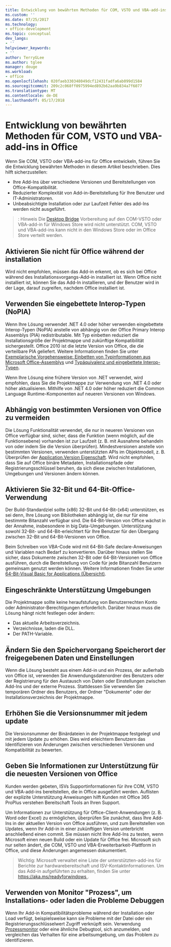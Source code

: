 ```yaml
---
title: Entwicklung von bewährten Methoden für COM, VSTO und VBA-add-ins in Office
ms.custom: ''
ms.date: 07/25/2017
ms.technology:
- office-development
ms.topic: conceptual
dev_langs:
- ''
helpviewer_keywords:
- ''
author: TerryGLee
ms.author: tglee
manager: douge
ms.workload:
- office
ms.openlocfilehash: 020faeb330348049dcf12431fadfa6ab099d1584
ms.sourcegitcommit: 209c2c068ff0975994ed892b62aa9b834a7f6077
ms.translationtype: MT
ms.contentlocale: de-DE
ms.lasthandoff: 05/17/2018
---
```

# <a name="development-best-practices-for-com-vsto-and-vba-add-ins-in-office"></a>Entwicklung von bewährten Methoden für COM, VSTO und VBA-add-ins in Office
  Wenn Sie COM, VSTO oder VBA-add-ins für Office entwickeln, führen Sie die Entwicklung bewährten Methoden in diesem Artikel beschrieben.   Dies hilft sicherzustellen:

-  Ihre Add-Ins über verschiedene Versionen und Bereitstellungen von Office-Kompatibilität.
-  Reduzierter Komplexität von Add-in-Bereitstellung für Ihre Benutzer und IT-Administratoren.
-  Unbeabsichtigte Installation oder zur Laufzeit Fehler des add-Ins werden nicht ausgeführt.

>: Hinweis Die [Desktop Bridge](/windows/uwp/porting/desktop-to-uwp-root) Vorbereitung auf den COM-VSTO oder VBA-add-in für Windows Store wird nicht unterstützt. COM, VSTO und VBA-add-ins kann nicht in den Windows Store oder im Office Store verteilt werden. 
  
## <a name="do-not-check-for-office-during-installation"></a>Aktivieren Sie nicht für Office während der installation  
 Wird nicht empfohlen, müssen das Add-in erkennt, ob es sich bei Office während des Installationsvorgangs-Add-in installiert ist. Wenn Office nicht installiert ist, können Sie das Add-In installieren, und der Benutzer wird in der Lage, darauf zugreifen, nachdem Office installiert ist. 
  
## <a name="use-embedded-interop-types-nopia"></a>Verwenden Sie eingebettete Interop-Typen (NoPIA)  
Wenn Ihre Lösung verwendet .NET 4.0 oder höher verwenden eingebettete Interop-Typen (NoPIA) anstelle von abhängig von der Office Primary Interop Assemblys (PIA) redistributable. Mit Typ einbetten reduziert die Installationsgröße der Projektmappe und zukünftige Kompatibilität sichergestellt. Office 2010 ist die letzte Version von Office, die die verteilbare PIA geliefert. Weitere Informationen finden Sie unter [Exemplarische Vorgehensweise: Einbetten von Typinformationen aus Microsoft Office-Assemblys](https://msdn.microsoft.com/en-us/library/ee317478.aspx) und [Typäquivalenz und eingebettete Interop-Typen](/windows/uwp/porting/desktop-to-uwp-root).

Wenn Ihre Lösung eine frühere Version von .NET verwendet, wird empfohlen, dass Sie die Projektmappe zur Verwendung von .NET 4.0 oder höher aktualisieren. Mithilfe von .NET 4.0 oder höher reduziert die Common Language Runtime-Komponenten auf neueren Versionen von Windows.
  
## <a name="avoid-depending-on-specific-office-versions"></a>Abhängig von bestimmten Versionen von Office zu vermeiden  
Die Lösung Funktionalität verwendet, die nur in neueren Versionen von Office verfügbar sind, sicher, dass die Funktion (wenn möglich, auf die Funktionsebene) vorhanden ist zur Laufzeit (z. B. mit Ausnahme behandeln von oder indem Sie die Version überprüfen). Mindestversionen anstelle von bestimmten Versionen, verwenden unterstützten APIs im Objektmodell, z. B. Überprüfen der [Application.Version Eigenschaft](https://msdn.microsoft.com/en-us/library/office/microsoft.office.interop.excel._application.version.aspx). Wird nicht empfohlen, dass Sie auf Office binäre Metadaten, Installationspfade oder Registrierungsschlüssel beruhen, da sich diese zwischen Installationen, Umgebungen und Versionen ändern können.

## <a name="enable-both-32-bit-and-64-bit-office-usage"></a>Aktivieren Sie 32-Bit und 64-Bit-Office-Verwendung   
Der Build-Standardziel sollte (x86) 32-Bit und 64-Bit-(x64) unterstützen, es sei denn, Ihre Lösung von Bibliotheken abhängig ist, die nur für eine bestimmte Bitanzahl verfügbar sind. Die 64-Bit-Version von Office wächst in der Annahme, insbesondere in big Data-Umgebungen. Unterstützung sowohl 32-Bit- und 64-Bit-erleichtert für Ihre Benutzer für den Übergang zwischen 32-Bit und 64-Bit-Versionen von Office.

Beim Schreiben von VBA-Code wird mit 64-Bit-Safe declare-Anweisungen und Variablen nach Bedarf zu konvertieren. Darüber hinaus stellen Sie sicher, dass Dokumente zwischen 32-Bit oder 64-Bit-Versionen von Office ausführen, durch die Bereitstellung von Code für jede Bitanzahl Benutzern gemeinsam genutzt werden können. Weitere Informationen finden Sie unter [64-Bit-Visual Basic for Applications (Übersicht)](https://msdn.microsoft.com/en-us/library/office/gg264421.aspx).

## <a name="support-restricted-environments"></a>Eingeschränkte Unterstützung Umgebungen   
Die Projektmappe sollte keine heraufstufung von Benutzerrechten Konto oder Administrator-Berechtigungen erforderlich. Darüber hinaus muss die Lösung hängt nicht festlegen oder ändern:

- Das aktuelle Arbeitsverzeichnis.
- Verzeichnisse, laden die DLL.
- Der PATH-Variable.

## <a name="change-the-save-location-of-shared-data-and-settings"></a>Ändern Sie den Speichervorgang Speicherort der freigegebenen Daten und Einstellungen
Wenn die Lösung besteht aus einem Add-in und ein Prozess, der außerhalb von Office ist, verwenden Sie Anwendungsdatenordner des Benutzers oder der Registrierung für den Austausch von Daten oder Einstellungen zwischen Add-Ins und der externe Prozess. Stattdessen Sie verwenden Sie temporären Ordner des Benutzers, der Ordner "Dokumente" oder der Installationsverzeichnis der Projektmappe.

## <a name="increment-the-version-number-with-each-update"></a>Erhöhen Sie die Versionsnummer mit jedem update
Die Versionsnummer der Binärdateien in der Projektmappe festgelegt und mit jedem Update zu erhöhen. Dies wird erleichtern Benutzern das Identifizieren von Änderungen zwischen verschiedenen Versionen und Kompatibilität zu bewerten.

## <a name="provide-support-statements-for-the-latest-versions-of-office"></a>Geben Sie Informationen zur Unterstützung für die neuesten Versionen von Office
Kunden werden gebeten, ISVs Supportinformationen für ihre COM, VSTO und VBA-add-ins bereitstellen, die in Office ausgeführt werden. Auflisten der explizite Unterstützung Anweisungen hilft Kunden mit Office 365 ProPlus verstehen Bereitschaft Tools an Ihren Support. 

Um Informationen zur Unterstützung für Office-Client-Anwendungen (z. B. Word oder Excel) zu ermöglichen, überprüfen Sie zunächst, dass Ihre Add-Ins in der aktuellen Version von Office ausführen, und zum Bereitstellen von Updates, wenn Ihr Add-in in einer zukünftigen Version unterbricht anschließend einen commit. Sie müssen nicht Ihre Add-Ins zu testen, wenn Microsoft einen neuen Build oder ein Update für Office frei. Microsoft sich nur selten ändert, die COM, VSTO und VBA-Erweiterbarkeit-Plattform in Office, und diese Änderungen angemessen dokumentiert.

>Wichtig: Microsoft verwaltet eine Liste der unterstützten-add-ins für Berichte zur hardwarebereitschaft und ISV-Kontaktinformationen. Um das Add-in aufgeführten zu erhalten, finden Sie unter [ https://aka.ms/readyforwindows ](https://aka.ms/readyforwindows).

## <a name="use-process-monitor-to-help-debug-installation-or-loading-issues"></a>Verwenden von Monitor "Prozess", um Installations- oder laden die Probleme Debuggen
Wenn Ihr Add-in Kompatibilitätsprobleme während der Installation oder Load verfügt, beispielsweise kann sie Probleme mit der Datei oder ein Registrierungsschlüsselwert Zugriff verknüpft sein. Verwendung [Prozessmonitor](/sysinternals/downloads/procmon) oder eine ähnliche Debugtool, sich anzumelden, und vergleichen das Verhalten für eine arbeitsumgebung, um das Problem zu identifizieren.
